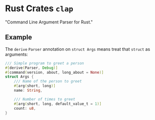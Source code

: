 # Rust Crates `clap`

"Command Line Argument Parser for Rust."

## Example

The `derive` `Parser` annotation on `struct Args` means treat that `struct` as arguments:

``` rust
/// Simple program to greet a person
#[derive(Parser, Debug)]
#[command(version, about, long_about = None)]
struct Args {
    /// Name of the person to greet
    #[arg(short, long)]
    name: String,

    /// Number of times to greet
    #[arg(short, long, default_value_t = 1)]
    count: u8,
}
```

